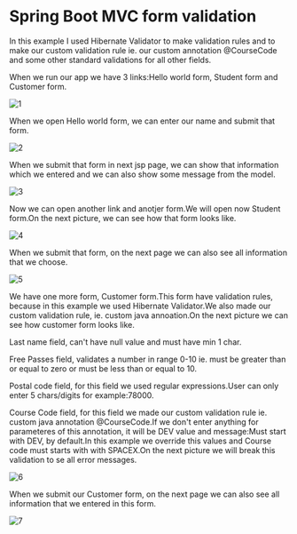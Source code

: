 # Spring Boot MVC form validation

In this example I used Hibernate Validator to make validation rules and to make our custom validation rule ie. our custom annotation @CourseCode and some other standard validations for all other fields.

When we run our app we have 3 links:Hello world form, Student form and Customer form.

![1](https://user-images.githubusercontent.com/61464267/133888017-6acef640-dda4-46c2-b99f-7b9144ef82df.PNG)

When we open Hello world form, we can enter our name and submit that form.

![2](https://user-images.githubusercontent.com/61464267/133888094-56646bd9-4646-4d91-a275-05168d0f0862.PNG)

When we submit that form in next jsp page, we can show that information which we entered and we can also show some message from the model.

![3](https://user-images.githubusercontent.com/61464267/133888285-7ac437f3-08eb-4b20-81aa-faeb3f712cbb.PNG)

Now we can open another link and anotjer form.We will open now Student form.On the next picture, we can see how that form looks like.

![4](https://user-images.githubusercontent.com/61464267/133888378-0d4e7495-050f-42a6-9fd0-9eed1fd3930e.PNG)

When we submit that form, on the next page we can also see all information that we choose.

![5](https://user-images.githubusercontent.com/61464267/133888448-207990e0-8ef0-452f-b532-fbcb5f4da711.PNG)


We have one more form, Customer form.This form have validation rules, because in this example we used Hibernate Validator.We also made our custom validation rule, ie. custom java annoation.On the next picture we can see how customer form looks like.

Last name field, can't have null value and must have min 1 char.

Free Passes field, validates a number in range 0-10 ie. must be greater than or equal to zero or must be less than or equal to 10.

Postal code field, for this field we used regular expressions.User can only enter 5 chars/digits for example:78000.

Course Code field, for this field we made our custom validation rule ie. custom java annotation @CourseCode.If we don't enter anything for parameteres of this annotation, it will be DEV value and message:Must start with DEV, by default.In this example we override this values and Course code must starts with with SPACEX.On the next picture we will break this validation to se all error messages.

![6](https://user-images.githubusercontent.com/61464267/133889054-5824d9ce-a64c-4216-b482-d69331423097.PNG)

When we submit our Customer form, on the next page we can also see all information that we entered in this form.

![7](https://user-images.githubusercontent.com/61464267/133889153-1fd4925d-6901-4a60-8120-f9c5f3d0cabe.PNG)

